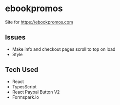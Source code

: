 # ebookpromos

Site for <https://ebookpromos.com>



## Issues

- Make info and checkout pages scroll to top on load
- Style

## Tech Used

- React
- TypesScript
- React Paypal Button V2
- Formspark.io
